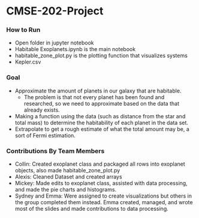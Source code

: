 # CMSE-202-Project

### How to Run
- Open folder in jupyter notebook
- Habitable Exoplanets.ipynb is the main notebook
- habitable_zone_plot.py is the plotting function that visualizes systems
- Kepler.csv 

### Goal
- Approximate the amount of planets in our galaxy that are habitable. 
    - The problem is that not every planet has been found and researched, so we need to approximate based on the data that already exists.
- Making a function using the data (such as distance from the star and total mass) to determine the habitability of each planet in the data set.
- Extrapolate to get a rough estimate of what the total amount may be, a sort of Fermi estimation.

### Contributions By Team Members
- Collin: Created exoplanet class and packaged all rows into exoplanet objects, also made habitable_zone_plot.py
- Alexis: Cleaned Dataset and created arrays
- Mickey: Made edits to exoplanet class, assisted with data processing, and made the pie charts and histograms.
- Sydney and Emma: Were assigned to create visualizations but others in the group completed them instead. Emma created, managed, and wrote most of the slides and made contributions to data processing.




```python

```

